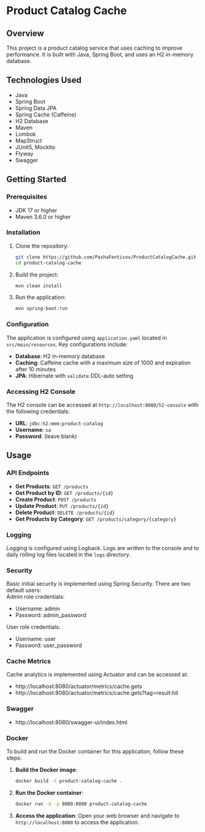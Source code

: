 # Product Catalog Cache

## Overview
This project is a product catalog service that uses caching to improve performance. It is built with Java, Spring Boot, and uses an H2 in-memory database.

## Technologies Used
- Java
- Spring Boot
- Spring Data JPA
- Spring Cache (Caffeine)
- H2 Database
- Maven
- Lombok
- MapStruct
- JUnit5, Mockito
- Flyway
- Swagger

## Getting Started

### Prerequisites
- JDK 17 or higher
- Maven 3.6.0 or higher

### Installation
1. Clone the repository:
    ```sh
    git clone https://github.com/PashaFentisov/ProductCatalogCache.git
    cd product-catalog-cache
    ```

2. Build the project:
    ```sh
    mvn clean install
    ```

3. Run the application:
    ```sh
    mvn spring-boot:run
    ```

### Configuration
The application is configured using `application.yaml` located in `src/main/resources`. Key configurations include:

- **Database**: H2 in-memory database
- **Caching**: Caffeine cache with a maximum size of 1000 and expiration after 10 minutes
- **JPA**: Hibernate with `validate` DDL-auto setting

### Accessing H2 Console
The H2 console can be accessed at `http://localhost:8080/h2-console` with the following credentials:
- **URL**: `jdbc:h2:mem:product-catalog`
- **Username**: `sa`
- **Password**: (leave blank)

## Usage

### API Endpoints
- **Get Products**: `GET /products`
- **Get Product by ID**: `GET /products/{id}`
- **Create Product**: `POST /products`
- **Update Product**: `PUT /products/{id}`
- **Delete Product**: `DELETE /products/{id}`
- **Get Products by Category**: `GET /products/category/{category}`

### Logging
Logging is configured using Logback. Logs are written to the console and to daily rolling log files located in the `logs` directory.

### Security
Basic initial security is implemented using Spring Security. There are two default users:  
Admin role credentials:  
 - Username: admin
 - Password: admin_password

User role credentials:  
 - Username: user
 - Password: user_password
### Cache Metrics
Cache analytics is implemented using Actuator and can be accessed at:
 - http://localhost:8080/actuator/metrics/cache.gets
 - http://localhost:8080/actuator/metrics/cache.gets?tag=result:hit

### Swagger
 - http://localhost:8080/swagger-ui/index.html

### Docker
To build and run the Docker container for this application, follow these steps:

1. **Build the Docker image**:
    ```sh
    docker build -t product-catalog-cache .
    ```

2. **Run the Docker container**:
    ```sh
    docker run -d -p 8080:8080 product-catalog-cache
    ```

3. **Access the application**:
    Open your web browser and navigate to `http://localhost:8080` to access the application.

